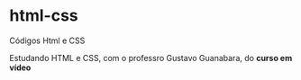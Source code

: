 # html-css
 Códigos Html e CSS

 Estudando HTML e CSS, com o professro Gustavo Guanabara,
do **curso em vídeo**
